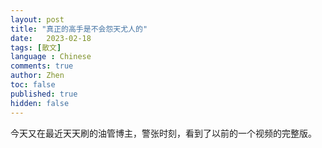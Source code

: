 ```yaml
---
layout: post
title: "真正的高手是不会怨天尤人的"
date:   2023-02-18
tags: [散文]
language : Chinese
comments: true
author: Zhen
toc: false
published: true
hidden: false
---
```

今天又在最近天天刷的油管博主，警张时刻，看到了以前的一个视频[](/https://www.youtube.com/watch?v=UlP7JXGWH7Y)的完整版。
<!--stackedit_data:
eyJoaXN0b3J5IjpbMTAzMDk4NjI3XX0=
-->